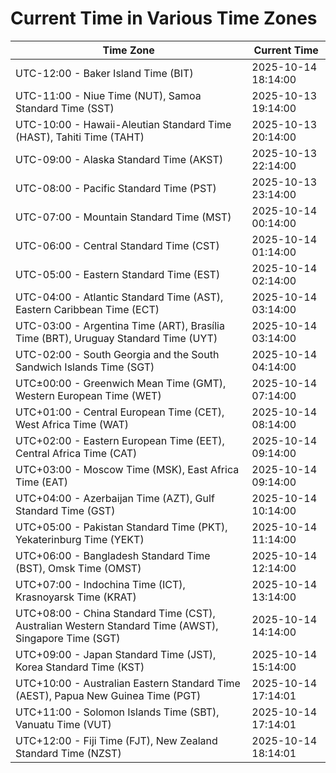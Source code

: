 # Current Time in Various Time Zones

| Time Zone | Current Time |
|-----------|--------------|
| UTC-12:00 - Baker Island Time (BIT) | 2025-10-14 18:14:00 |
| UTC-11:00 - Niue Time (NUT), Samoa Standard Time (SST) | 2025-10-13 19:14:00 |
| UTC-10:00 - Hawaii-Aleutian Standard Time (HAST), Tahiti Time (TAHT) | 2025-10-13 20:14:00 |
| UTC-09:00 - Alaska Standard Time (AKST) | 2025-10-13 22:14:00 |
| UTC-08:00 - Pacific Standard Time (PST) | 2025-10-13 23:14:00 |
| UTC-07:00 - Mountain Standard Time (MST) | 2025-10-14 00:14:00 |
| UTC-06:00 - Central Standard Time (CST) | 2025-10-14 01:14:00 |
| UTC-05:00 - Eastern Standard Time (EST) | 2025-10-14 02:14:00 |
| UTC-04:00 - Atlantic Standard Time (AST), Eastern Caribbean Time (ECT) | 2025-10-14 03:14:00 |
| UTC-03:00 - Argentina Time (ART), Brasília Time (BRT), Uruguay Standard Time (UYT) | 2025-10-14 03:14:00 |
| UTC-02:00 - South Georgia and the South Sandwich Islands Time (SGT) | 2025-10-14 04:14:00 |
| UTC±00:00 - Greenwich Mean Time (GMT), Western European Time (WET) | 2025-10-14 07:14:00 |
| UTC+01:00 - Central European Time (CET), West Africa Time (WAT) | 2025-10-14 08:14:00 |
| UTC+02:00 - Eastern European Time (EET), Central Africa Time (CAT) | 2025-10-14 09:14:00 |
| UTC+03:00 - Moscow Time (MSK), East Africa Time (EAT) | 2025-10-14 09:14:00 |
| UTC+04:00 - Azerbaijan Time (AZT), Gulf Standard Time (GST) | 2025-10-14 10:14:00 |
| UTC+05:00 - Pakistan Standard Time (PKT), Yekaterinburg Time (YEKT) | 2025-10-14 11:14:00 |
| UTC+06:00 - Bangladesh Standard Time (BST), Omsk Time (OMST) | 2025-10-14 12:14:00 |
| UTC+07:00 - Indochina Time (ICT), Krasnoyarsk Time (KRAT) | 2025-10-14 13:14:00 |
| UTC+08:00 - China Standard Time (CST), Australian Western Standard Time (AWST), Singapore Time (SGT) | 2025-10-14 14:14:00 |
| UTC+09:00 - Japan Standard Time (JST), Korea Standard Time (KST) | 2025-10-14 15:14:00 |
| UTC+10:00 - Australian Eastern Standard Time (AEST), Papua New Guinea Time (PGT) | 2025-10-14 17:14:01 |
| UTC+11:00 - Solomon Islands Time (SBT), Vanuatu Time (VUT) | 2025-10-14 17:14:01 |
| UTC+12:00 - Fiji Time (FJT), New Zealand Standard Time (NZST) | 2025-10-14 18:14:01 |
